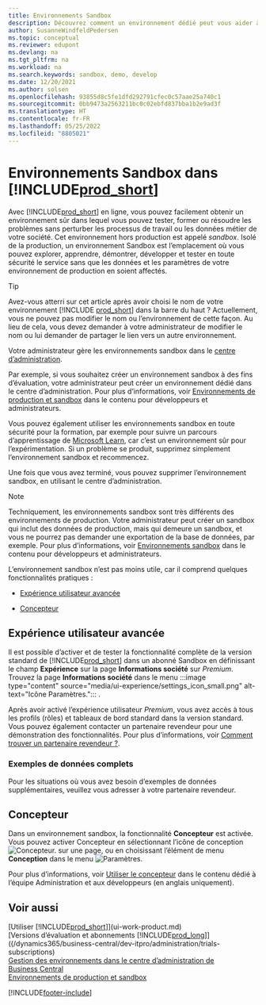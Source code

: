 ```yaml
---
title: Environnements Sandbox
description: Découvrez comment un environnement dédié peut vous aider à explorer, apprendre, démontrer, développer, résoudre les problèmes et tester Business Central en toute sécurité.
author: SusanneWindfeldPedersen
ms.topic: conceptual
ms.reviewer: edupont
ms.devlang: na
ms.tgt_pltfrm: na
ms.workload: na
ms.search.keywords: sandbox, demo, develop
ms.date: 12/20/2021
ms.author: solsen
ms.openlocfilehash: 93855d8c5fe1dfd292791cfec0c57aae25a740c1
ms.sourcegitcommit: 0bb9473a2563211bc0c02ebfd837bba1b2e9ad3f
ms.translationtype: HT
ms.contentlocale: fr-FR
ms.lasthandoff: 05/25/2022
ms.locfileid: "8805021"
---
```

# <a name="sandbox-environments-in-prod_short"></a>Environnements Sandbox dans [!INCLUDE[prod_short](includes/prod_short.md)]

Avec [!INCLUDE[prod_short](includes/prod_short.md)] en ligne, vous pouvez facilement obtenir un environnement sûr dans lequel vous pouvez tester, former ou résoudre les problèmes sans perturber les processus de travail ou les données métier de votre société. Cet environnement hors production est appelé *sandbox*. Isolé de la production, un environnement Sandbox est l’emplacement où vous pouvez explorer, apprendre, démontrer, développer et tester en toute sécurité le service sans que les données et les paramètres de votre environnement de production en soient affectés.  

> [!TIP]
> Avez-vous atterri sur cet article après avoir choisi le nom de votre environnement [!INCLUDE [prod_short](includes/prod_short.md)] dans la barre du haut ? Actuellement, vous ne pouvez pas modifier le nom ou l’environnement de cette façon. Au lieu de cela, vous devez demander à votre administrateur de modifier le nom ou lui demander de partager le lien vers un autre environnement.

Votre administrateur gère les environnements sandbox dans le [centre d’administration](/dynamics365/business-central/dev-itpro/administration/tenant-admin-center-environments?toc=/dynamics365/business-central/toc.json).  

Par exemple, si vous souhaitez créer un environnement sandbox à des fins d’évaluation, votre administrateur peut créer un environnement dédié dans le centre d’administration. Pour plus d’informations, voir [Environnements de production et sandbox](/dynamics365/business-central/dev-itpro/administration/environment-types) dans le contenu pour développeurs et administrateurs.  

Vous pouvez également utiliser les environnements sandbox en toute sécurité pour la formation, par exemple pour suivre un parcours d’apprentissage de [Microsoft Learn](/learn/dynamics365/business-central?WT.mc_id=dyn365bc_landingpage-docs), car c’est un environnement sûr pour l’expérimentation. Si un problème se produit, supprimez simplement l’environnement sandbox et recommencez.  

Une fois que vous avez terminé, vous pouvez supprimer l’environnement sandbox, en utilisant le centre d’administration.  

> [!NOTE]
> Techniquement, les environnements sandbox sont très différents des environnements de production. Votre administrateur peut créer un sandbox qui inclut des données de production, mais qui demeure un sandbox, et vous ne pourrez pas demander une exportation de la base de données, par exemple. Pour plus d’informations, voir [Environnements sandbox](/dynamics365/business-central/dev-itpro/administration/environment-types#sandbox-environments) dans le contenu pour développeurs et administrateurs.

L’environnement sandbox n’est pas moins utile, car il comprend quelques fonctionnalités pratiques :

* [Expérience utilisateur avancée](#advanced-user-experience)  
<!--* [Complete sample data](#complete-sample-data)  -->
* [Concepteur](#designer)  

## <a name="advanced-user-experience"></a>Expérience utilisateur avancée

Il est possible d’activer et de tester la fonctionnalité complète de la version standard de [!INCLUDE[prod_short](includes/prod_short.md)] dans un abonné Sandbox en définissant le champ **Expérience** sur la page **Informations société** sur *Premium*. Trouvez la page **Informations société** dans le menu :::image type="content" source="media/ui-experience/settings_icon_small.png" alt-text="Icône Paramètres."::: .  

Après avoir activé l’expérience utilisateur *Premium*, vous avez accès à tous les profils (rôles) et tableaux de bord standard dans la version standard. Vous pouvez également contacter un partenaire revendeur pour une démonstration des fonctionnalités. Pour plus d’informations, voir [Comment trouver un partenaire revendeur ?](across-faq.yml#how-do-i-find-a-reselling-partner).  

### <a name="complete-sample-data"></a>Exemples de données complets

Pour les situations où vous avez besoin d’exemples de données supplémentaires, veuillez vous adresser à votre partenaire revendeur.
<!-- In the sandbox environment, you can also create a new company with the **Advanced Evaluation - Complete Sample Data** option so that you can take training or step through walkthroughs that require additional sample data, such as [Walkthrough: Receiving and Putting Away in Basic Warehouse Configurations](walkthrough-receiving-and-putting-away-in-basic-warehousing.md).   -->

<!--#### To create a company with complete sample data in a sandbox

1. Choose the ![Lightbulb that opens the Tell Me feature.](media/ui-search/search_small.png "Tell me what you want to do") icon, enter **Companies**, and then choose the related link.  
2. Choose the **New** action, and then choose **Create New Company**.  
3. In the **Assisted Setup for Creating a Company** page, choose **Next**.  
4. Specify a name for the new company, and then, in the **Select the data and setup to get started** field, choose **Advanced Evaluation - Complete Sample Data**.  
5. Complete the rest of the assisted setup guide.  

When the assisted setup guide completes, you can start exploring the new company with the complete sample data. For more information, see [Creating New Companies in [!INCLUDE[prod_short](includes/prod_short.md)]](about-new-company.md).  -->

## <a name="designer"></a>Concepteur

Dans un environnement sandbox, la fonctionnalité **Concepteur** est activée. Vous pouvez activer Concepteur en sélectionnant l’icône de conception ![Concepteur.](./media/across-sandbox/sandbox-inclient-design-icon.png) sur une page, ou en choisissant l’élément de menu **Conception** dans le menu ![Paramètres](media/ui-experience/settings_icon_small.png).  

Pour plus d’informations, voir [Utiliser le concepteur](/dynamics365/business-central/dev-itpro/developer/devenv-inclient-designer) dans le contenu dédié à l’équipe Administration et aux développeurs (en anglais uniquement).  

<!-- ![In-client Designer.](./media/across-sandbox/sandbox-inclient-designer.png) -->

## <a name="see-also"></a>Voir aussi

[Utiliser [!INCLUDE[prod_short](includes/prod_short.md)]](ui-work-product.md)  
[Versions d’évaluation et abonnements [!INCLUDE[prod_long](includes/prod_long.md)]]((/dynamics365/business-central/dev-itpro/administration/trials-subscriptions)  
[Gestion des environnements dans le centre d’administration de Business Central](/dynamics365/business-central/dev-itpro/administration/tenant-admin-center-environments)  
[Environnements de production et sandbox](/dynamics365/business-central/dev-itpro/administration/environment-types)  


[!INCLUDE[footer-include](includes/footer-banner.md)]
